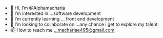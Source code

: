 - 👋 Hi, I’m @Alphamacharia
- 👀 I’m interested in ...software development 
- 🌱 I’m currently learning ... front end development 
- 💞️ I’m looking to collaborate on ...any chance i get to explore my talent
- 📫 How to reach me ...machariae495@gmail.com 

<!---
Alphamacharia/Alphamacharia is a ✨ special ✨ repository because its `README.md` (this file) appears on your GitHub profile.
You can click the Preview link to take a look at your changes.
--->
